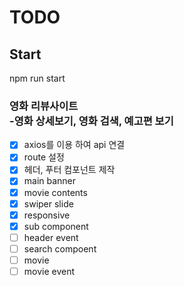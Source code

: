 # TODO

## Start

npm run start

### 영화 리뷰사이트 <br> -영화 상세보기, 영화 검색, 예고편 보기

- [x] axios를 이용 하여 api 연결
- [x] route 설정
- [x] 헤더, 푸터 컴포넌트 제작
- [x] main banner
- [x] movie contents
- [x] swiper slide
- [x] responsive
- [x] sub component
- [ ] header event
- [ ] search compoent
- [ ] movie
- [ ] movie event
